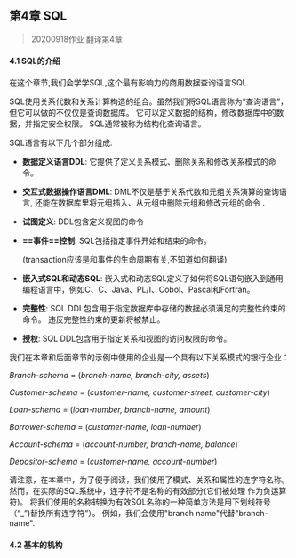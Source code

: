 ## 第4章 SQL

>  20200918作业  翻译第4章

#### 4.1 SQL的介绍

在这个章节,我们会学学SQL,这个最有影响力的商用数据查询语言SQL. 

 SQL使用关系代数和关系计算构造的组合。虽然我们将SQL语言称为“查询语言”，但它可以做的不仅仅是查询数据库。 它可以定义数据的结构，修改数据库中的数据，并指定安全权限。 SQL通常被称为结构化查询语言。

SQL语言有以下几个部分组成:

* **数据定义语言DDL**:  它提供了定义关系模式、删除关系和修改关系模式的命令。

* **交互式数据操作语言DML**:  DML不仅是基于关系代数和元组关系演算的查询语言, 还能在数据库里将元组插入、从元组中删除元组和修改元组的命令  .

* **试图定义**: DDL包含定义视图的命令

* **==事件==控制**: SQL包括指定事件开始和结束的命令。

  (transaction应该是和事件的生命周期有关,不知道如何翻译)

*  **嵌入式SQL和动态SQL**:  嵌入式和动态SQL定义了如何将SQL语句嵌入到通用编程语言中，例如C、C、Java、PL/I、Cobol、Pascal和Fortran。
* **完整性**: SQL DDL包含用于指定数据库中存储的数据必须满足的完整性约束的命令。 违反完整性约束的更新将被禁止。
* **授权**: SQL DDL包含用于指定关系和视图的访问权限的命令。

 我们在本章和后面章节的示例中使用的企业是一个具有以下关系模式的银行企业：

*Branch-schema* = (*branch-name, branch-city, assets*)

*Customer-schema* = (*customer-name, customer-street, customer-city*)

*Loan-schema* = (*loan-number, branch-name, amount*)

*Borrower-schema* = (*customer-name, loan-number*)

*Account-schema* = (*account-number, branch-name, balance*)

*Depositor-schema* = (*customer-name, account-number*)

请注意，在本章中，为了便于阅读，我们使用了模式、关系和属性的连字符名称。 然而，在实际的SQL系统中，连字符不是名称的有效部分(它们被处理 作为负运算符)。 将我们使用的名称转换为有效SQL名称的一种简单方法是用下划线符号（“_”)替换所有连字符”）。 例如，我们会使用"branch name"代替"branch-name".



#### 4.2 基本的机构